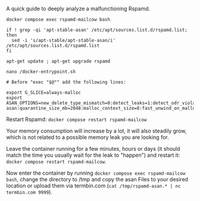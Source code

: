 A quick guide to deeply analyze a malfunctioning Rspamd.

```
docker compose exec rspamd-mailcow bash

if ! grep -qi 'apt-stable-asan' /etc/apt/sources.list.d/rspamd.list; then
  sed -i 's/apt-stable/apt-stable-asan/i' /etc/apt/sources.list.d/rspamd.list
fi

apt-get update ; apt-get upgrade rspamd

nano /docker-entrypoint.sh

# Before "exec "$@"" add the following lines:

export G_SLICE=always-malloc
export ASAN_OPTIONS=new_delete_type_mismatch=0:detect_leaks=1:detect_odr_violation=0:log_path=/tmp/rspamd-asan:quarantine_size_mb=2048:malloc_context_size=8:fast_unwind_on_malloc=0

```

Restart Rspamd: `docker compose restart rspamd-mailcow`

Your memory consumption will increase by a lot, it will also steadily grow, which is not related to a possible memory leak you are looking for.

Leave the container running for a few minutes, hours or days (it should match the time you usually wait for the leak to "happen") and restart it: `docker compose restart rspamd-mailcow`.

Now enter the container by running `docker compose exec rspamd-mailcow bash`, change the directory to /tmp and copy the asan Files to your desired location or upload them via termbin.com (`cat /tmp/rspamd-asan.* | nc termbin.com 9999`).
